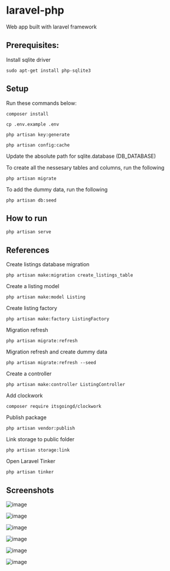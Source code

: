 # laravel-php

Web app built with laravel framework

## Prerequisites:

Install sqlite driver

	sudo apt-get install php-sqlite3

## Setup

Run these commands below:

	composer install
	
	cp .env.example .env

	php artisan key:generate

	php artisan config:cache

Update the absolute path for sqlite.database (DB_DATABASE)

To create all the nessesary tables and columns, run the following

	php artisan migrate

To add the dummy data, run the following

	php artisan db:seed

## How to run

    php artisan serve

## References

Create listings database migration

	php artisan make:migration create_listings_table

Create a listing model

	php artisan make:model Listing

Create listing factory

	php artisan make:factory ListingFactory

Migration refresh

	php artisan migrate:refresh

Migration refresh and create dummy data

	php artisan migrate:refresh --seed

Create a controller

	php artisan make:controller ListingController

Add clockwork

	composer require itsgoingd/clockwork

Publish package

	php artisan vendor:publish          

Link storage to public folder

	php artisan storage:link

Open Laravel Tinker

	php artisan tinker

## Screenshots

![image](https://github.com/namthai-dev/laravel-web-app/assets/102452878/f9d978bd-6394-4bc2-90fd-2af7c5f867c3)

![image](https://github.com/namthai-dev/laravel-web-app/assets/102452878/4a310b84-ca03-4409-a058-3fcbf4dc6144)

![image](https://github.com/namthai-dev/laravel-web-app/assets/102452878/d08b4caf-1d31-46fd-b81a-0792eca4220c)

![image](https://github.com/namthai-dev/laravel-web-app/assets/102452878/94028b86-14df-4733-a7c0-d62fa694c9fa)

![image](https://github.com/namthai-dev/laravel-web-app/assets/102452878/d5fc907f-ddb8-474a-b6ad-5060973c5c23)

![image](https://github.com/namthai-dev/laravel-web-app/assets/102452878/e0f390d9-ff3d-4c55-8d8b-afff78c1ad5e)
